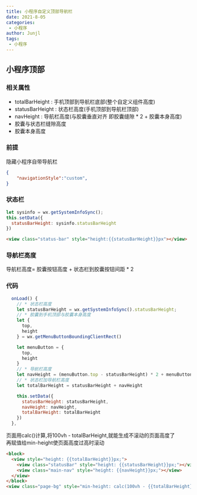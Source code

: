 ```yaml
---
title: 小程序自定义顶部导航栏
date: 2021-8-05
categories:
 - 小程序
author: Junjl
tags:
 - 小程序
---
```


## 小程序顶部

### 相关属性
* totalBarHeight : 手机顶部到导航栏底部(整个自定义组件高度)
* statusBarHeight : 状态栏高度(手机顶部到导航栏顶部)
* navHeight : 导航栏高度(与胶囊垂直对齐 即胶囊缝隙 * 2 + 胶囊本身高度)
* 胶囊与状态栏缝隙高度
* 胶囊本身高度

### 前提
隐藏小程序自带导航栏
```json
{
    "navigationStyle":"custom",
}
```

### 状态栏
```js
let sysinfo = wx.getSystemInfoSync();
this.setData({
  statusBarHeight: sysinfo.statusBarHeight
})
```
```html
<view class="status-bar" style="height:{{statusBarHeight}}px"></view>
```

### 导航栏高度
导航栏高度= 胶囊按钮高度 + 状态栏到胶囊按钮间距 * 2  
  
### 代码
```js
  onLoad() {
    // * 状态栏高度
    let statusBarHeight = wx.getSystemInfoSync().statusBarHeight;
    // * 胶囊到手机顶部与胶囊本身高度
    let {
      top,
      height
    } = wx.getMenuButtonBoundingClientRect()

    let menuButton = {
      top,
      height
    }
    // * 导航栏高度
    let navHeight = (menuButton.top - statusBarHeight) * 2 + menuButton.height
    // * 状态栏加导航栏高度
    let totalBarHeight = statusBarHeight + navHeight

    this.setData({
      statusBarHeight: statusBarHeight,
      navHeight: navHeight,
      totalBarHeight: totalBarHeight
    })
  },
```
页面用calc()计算,将100vh - totalBarHeight,就能生成不滚动的页面高度了  
再赋值给min-height使页面高度过高时滚动
```html
<block>
  <view style="height: {{totalBarHeight}}px;">
    <view class="statusBar" style="height: {{statusBarHeight}}px;"></view>
    <view class="main-nav" style="height: {{navHeight}}px;"></view>
  </view>
</block>
<view class="page-bg" style="min-height: calc(100vh - {{totalBarHeight}}px);"></view>
```




